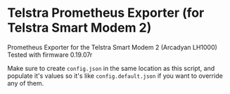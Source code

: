 # Telstra Prometheus Exporter (for Telstra Smart Modem 2)
Prometheus Exporter for the Telstra Smart Modem 2 (Arcadyan LH1000)
Tested with firmware 0.19.07r

Make sure to create `config.json` in the same location as this script,
and populate it's values so it's like `config.default.json` if you want to
override any of them.